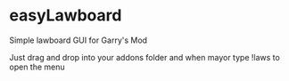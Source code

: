 # easyLawboard
Simple lawboard GUI for Garry's Mod

Just drag and drop into your addons folder and when mayor type !laws to open the menu
